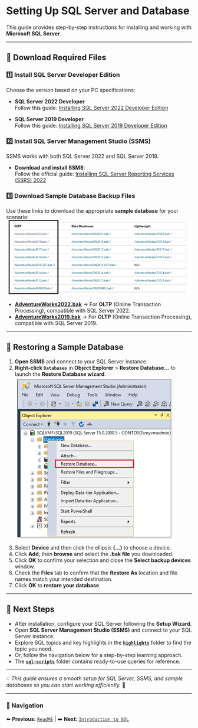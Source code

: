 # Setting Up SQL Server and Database

This guide provides step-by-step instructions for installing and working with **Microsoft SQL Server**.

---

## 📌 Download Required Files

### 1️⃣ Install SQL Server Developer Edition  
Choose the version based on your PC specifications:

- **SQL Server 2022 Developer**  
  Follow this guide: [Installing SQL Server 2022 Developer Edition](https://jimsalasek.com/2022/12/06/installing-sql-server-2022-developer-edition/)

- **SQL Server 2019 Developer**  
  Follow this guide: [Installing SQL Server 2019 Developer Edition](https://jimsalasek.com/2019/12/03/installing-sql-server-2019-developer-edition/)

### 2️⃣ Install SQL Server Management Studio (SSMS)  
SSMS works with both SQL Server 2022 and SQL Server 2019.

- **Download and install SSMS**:  
  Follow the official guide: [Installing SQL Server Reporting Services (SSRS) 2022](https://jimsalasek.com/2023/01/04/how-to-install-sql-server-reporting-services-ssrs-2022/)

### 3️⃣ Download Sample Database Backup Files  
Use these links to download the appropriate **sample database** for your scenario:  
  ![Restore Database](../img/AdventureWorksbak.jpg)  
- **[AdventureWorks2022.bak](https://github.com/Microsoft/sql-server-samples/releases/download/adventureworks/AdventureWorks2022.bak)** → For **OLTP** (Online Transaction Processing), compatible with SQL Server 2022.
- **[AdventureWorks2019.bak](https://github.com/Microsoft/sql-server-samples/releases/download/adventureworks/AdventureWorks2019.bak)** → For **OLTP** (Online Transaction Processing), compatible with SQL Server 2019.

---

## 📌 Restoring a Sample Database  

1. **Open SSMS** and connect to your SQL Server instance.  
2. **Right-click `Databases`** in **Object Explorer** > **Restore Database...** to launch the **Restore Database wizard**.  
   ![Restore Database](../img/restoreDB.jpg)  
3. Select **Device** and then click the ellipsis **(...)** to choose a device.  
4. Click **Add**, then **browse** and select the **.bak file** you downloaded.  
5. Click **OK** to confirm your selection and close the **Select backup devices** window.  
6. Check the **Files** tab to confirm that the **Restore As** location and file names match your intended destination.  
7. Click **OK** to **restore your database**.  

---

## 📌 Next Steps  

- After installation, configure your SQL Server following the **Setup Wizard**.  
- Open **SQL Server Management Studio (SSMS)** and connect to your SQL Server instance.  
- Explore SQL topics and key highlights in the **[`highlights`](highlights)** folder to find the topic you need.  
- Or, follow the navigation below for a step-by-step learning approach.  
- The **[`sql-scripts`](sql-scripts)** folder contains ready-to-use queries for reference. 

---

💡 *This guide ensures a smooth setup for SQL Server, SSMS, and sample databases so you can start working efficiently.* 🚀  

---
### 🔗 Navigation  
⬅️ **Previous:** [`ReadME`](../README.md) | ➡️ **Next:** [`Introduction to SQL`](Introduction_SQL.md)

